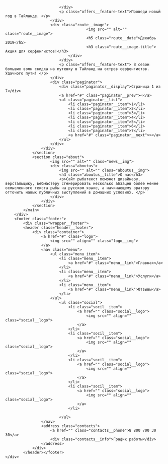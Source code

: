 
							</div>
							<p class="offers__feature-text">Проведи новый год в Тайланде. </p>
						</div>
						<div class="route__image">
										<img src="" alt="" class="route__image">
										<h5 class="route__date">Декабрь 2019</h5>
										<h3 class="route__image-title"> Акция для серфенгистов!</h3>
								</div>
							</div>
							<p class="offers__feature-text"> В сезон больших волн скидка на путевку в Тайланд на остров серфенгистов. Удачного пути! </p>
						</div>
						<div class="paginator">
							<div class="paginator__display">Страница 1 из 7</div>
							<a href="#" class="paginator__prev"><</a>
							<ul class="paginator__list">
								<li class="paginator__item">1</li>
								<li class="paginator__item">2</li>
								<li class="paginator__item">3</li>
								<li class="paginator__item">4</li>
								<li class="paginator__item">5</li>
								<li class="paginator__item">6</li>
								<li class="paginator__item">7</li>
								<a href="#" class="paginator__next">></a>
							</ul>
						</div>
					</div>
				</section>
				<section class="about">
						<img src="" alt="" class="news__img">
						<div class="aboutus">
							<img src="" alt="" class="aboutus__img">
							<h3 class="aboutus__title">О нас</h3>
							<p>Сайт рыбатекст поможет дизайнеру, верстальщику, вебмастеру сгенерировать несколько абзацев более менее осмысленного текста рыбы на русском языке, а начинающему оратору отточить навык публичных выступлений в домашних условиях. </p>
						</div>
					</div>
				</section>
			</main>
		</div>
		<footer class="footer">
			<div class="wrapper__footer">
			<header class="header__footer">
				<div class="container">
					<a href="#" class="logo">
						<img src="" align="" class="logo__img">
					</a>
					<nav class="menu">
						<ul class="menu_item">
							<li class="menu__item">
								<a href="#" class="menu__link">Главная</a>
							</li>
							<li class="menu__item">
								<a href="#" class="menu__link">Услуги</a>
							</li>
							<li class="menu__item">
								<a href="#" class="menu__link">Отзывы</a>
							</li>
						</ul>
							<ul class="social">
								<li class="socil__item">
									<a href="" class="social__logo">
										<img src="" align="" class="social__logo">
									</a>
								</li>
								<li class="socil__item">
									<a href="" class="social__logo">
										<img src="" align="" class="social__logo">
									</a>
								</li>
								<li class="socil__item">
									<a href="" class="social__logo">
										<img src="" align="" class="social__logo">
									</a>
								</li>
								<li class="socil__item">
									<a href="" class="social__logo">
										<img src="" align="" class="social__logo">
									</a>
								</li>
								
							</ul>
					</nav>
					<address class="contacts">
						<a href="" class="contacts__phone">8 800 700 30 30</a>
						<div class="contacts__info">График работы</div>
					</address>
				</div>
			</header></footer>
	</div>
</body>
</html>
